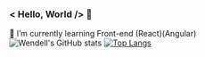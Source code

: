 ### < Hello, World /> 👋
🌱 I’m currently learning Front-end (React)(Angular) 
<br>
![Wendell's GitHub stats](https://github-readme-stats.vercel.app/api?username=WendellMatheus&show_icons=true&theme=highcontrast&hide=issues)
[![Top Langs](https://github-readme-stats.vercel.app/api/top-langs/?username=WendellMatheus&layout=compact&theme=highcontrast)](https://github.com/anuraghazra/github-readme-stats)
<!--
**WendellMatheus/WendellMatheus** is a ✨ _special_ ✨ repository because its `README.md` (this file) appears on your GitHub profile.

Here are some ideas to get you started:

- 🔭 I’m currently working on ...
- 🌱 I’m currently learning ...
- 👯 I’m looking to collaborate on ...
- 🤔 I’m looking for help with ...
- 💬 Ask me about ...
- 📫 How to reach me: ...
- 😄 Pronouns: ...
- ⚡ Fun fact: ...
- 
-->
